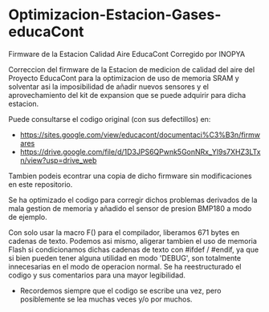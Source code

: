 # Optimizacion-Estacion-Gases-educaCont
Firmware de la Estacion Calidad Aire EducaCont Corregido por INOPYA

  Correccion del firmware de la Estacion de medicion de calidad del aire  del Proyecto EducaCont 
  para la optimizacion de  uso de memoria SRAM y solventar asi la imposibilidad de añadir nuevos sensores 
  y el aprovechamiento del kit de expansion que se puede adquirir para dicha estacion.
  
  Puede consultarse el codigo original (con sus defectillos) en:
  * https://sites.google.com/view/educacont/documentaci%C3%B3n/firmwares
  * https://drive.google.com/file/d/1D3JPS6QPwnk5GonNRx_Yl9s7XHZ3LTxn/view?usp=drive_web
  
  Tambien podeis econtrar una copia de dicho firmware sin modificaciones en este repositorio.

  Se ha optimizado el codigo para corregir dichos problemas derivados de la mala gestion de memoria 
  y añadido el sensor de presion BMP180 a modo de ejemplo.
  
  Con solo usar la macro F() para el compilador, liberamos 671 bytes en cadenas de texto.
  Podemos asi mismo, aligerar tambien el uso de memoria Flash si condicionamos dichas cadenas de texto con
  #ifdef / #endif, ya que si bien pueden tener alguna utilidad en modo 'DEBUG', 
  son totalmente innecesarias en el modo de operacion normal.
  Se ha reestructurado el codigo y sus comentarios para una mayor legibilidad.
  
  * Recordemos siempre que el codigo se escribe una vez, pero posiblemente se lea muchas veces y/o por muchos.
